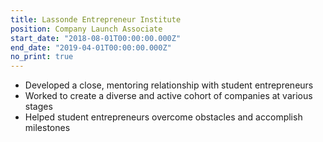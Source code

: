 ```yaml
---
title: Lassonde Entrepreneur Institute
position: Company Launch Associate
start_date: "2018-08-01T00:00:00.000Z"
end_date: "2019-04-01T00:00:00.000Z"
no_print: true
---
```


- Developed a close, mentoring relationship with student entrepreneurs
- Worked to create a diverse and active cohort of companies at various stages
- Helped student entrepreneurs overcome obstacles and accomplish milestones
